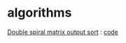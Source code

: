 # algorithms

[Double spiral matrix output sort](https://github.com/decadanse/algorithms/blob/main/sort%20matrix%20output.md)
:
[code](https://github.com/decadanse/algorithms/blob/main/sort%20matrix.cpp)
